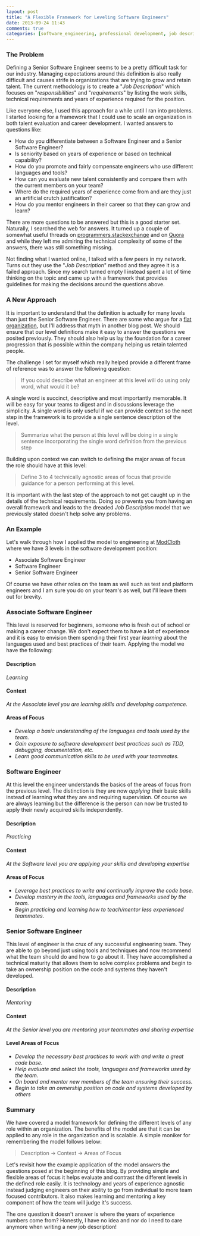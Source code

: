 ```yaml
---
layout: post
title: "A Flexible Framework for Leveling Software Engineers"
date: 2013-09-24 11:43
comments: true
categories: [software_engineering, professional development, job descriptions, leveling framework, team structure, team management]
---
```


### The Problem

Defining a Senior Software Engineer seems to be a pretty difficult task for our industry.  Managing
expectations around this definition is also really difficult and causes strife in organizations that
are trying to grow and retain talent.  The current methodology is to create a "_Job Description_"
which focuses on "_responsibilities_" and "_requirements_" by listing the work skills, technical
requirements and years of experience required for the position.

<!-- more -->

Like everyone else, I used this approach for a while until I ran into problems.  I started looking
for a framework that I could use to scale an organization in both talent evaluation and career
development.  I wanted answers to questions like:

* How do you differentiate between a Software Engineer and a Senior Software Engineer?
* Is seniority based on years of experience or based on technical capability?
* How do you promote and fairly compensate engineers who use different languages and tools?
* How can you evaluate new talent consistently and compare them with the current members on your
  team?
* Where do the required years of experience come from and are they just an artificial crutch
  justification?
* How do you mentor engineers in their career so that they can grow and learn?

There are more questions to be answered but this is a good starter set.  Naturally, I searched the web for
answers.  It turned up a couple of somewhat useful threads on
[programmers.stackexchange](http://programmers.stackexchange.com/questions/14914/whats-the-difference-between-entry-level-jr-sr-developers)
and on
[Quora](http://www.quora.com/When-does-a-software-developer-become-a-senior-software-developer) and
while they left me admiring the technical complexity of some of the answers, there was still
something missing.

Not finding what I wanted online, I talked with a few peers in my network. Turns out they use the
"_Job Description_" method and they agree it is a failed approach.  Since my search turned empty I
instead spent a lot of time thinking on the topic and came up with a framework that provides
guidelines for making the decisions around the questions above.

### A New Approach

It is important to understand that the definition is actually for many levels than just the Senior
Software Engineer.  There are some who argue for a [flat organization](http://http://www.slideshare.net/bcantrill/surge2013),
but I'll address that myth in another blog post.  We should ensure that our level definitions make
it easy to answer the questions we posited previously.  They should also help us lay the foundation
for a career progression that is possible within the company helping us retain talented people.

The challenge I set for myself which really helped provide a different frame of reference was to
answer the following question:

> If you could describe what an engineer at this level will do using only word, what would it be?

A single word is succinct, descriptive and most importantly memorable.  It will be easy for your
teams to digest and in discussions leverage the simplicity.  A single word is only useful if we can
provide context so the next step in the framework is to provide a single sentence description of the
level.

> Summarize what the person at this level will be doing in a single sentence incorporating the
> single word definition from the previous step

Building upon context we can switch to defining the major areas of focus the role should have at
this level:

> Define 3 to 4 technically agnostic areas of focus that provide guidance for a person performing at
> this level.

It is important with the last step of the approach to not get caught up in the details of the
technical requirements.  Doing so prevents you from having an overall framework and leads to the
dreaded _Job Description_ model that we previously stated doesn't help solve any problems.

### An Example

Let's walk through how I applied the model to engineering at [ModCloth](http://www.modcloth.com)
where we have 3 levels in the software development position:

* Associate Software Engineer
* Software Engineer
* Senior Software Engineer

Of course we have other roles on the team as well such as test and platform engineers and I am sure
you do on your team's as well, but I'll leave them out for brevity. 

### Associate Software Engineer

This level is reserved for beginners, someone who is fresh out of school or making a career change.
We don't expect them to have a lot of experience and it is easy to envision them spending their
first year _learning_ about the languages used and best practices of their team.  Applying the model
we have the following: 

#### Description

_Learning_

#### Context

_At the Associate level you are learning skills and developing competence._

#### Areas of Focus

* _Develop a basic understanding of the languages and tools used by the team._
* _Gain exposure to software development best practices such as TDD, debugging, documentation, etc._
* _Learn good communication skills to be used with your teammates._

### Software Engineer

At this level the engineer understands the basics of the areas of focus from the previous level.
The distinction is they are now _applying_ their basic skills instead of learning what they are and
requiring supervision.  Of course we are always learning but the difference is the person can now be
trusted to apply their newly acquired skills independently.

#### Description

_Practicing_

#### Context

_At the Software level you are applying your skills and developing expertise_

#### Areas of Focus

* _Leverage best practices to write and continually improve the code base._
* _Develop mastery in the tools, languages and frameworks used by the team._
* _Begin practicing and learning how to teach/mentor less experienced teammates._

### Senior Software Engineer

This level of engineer is the crux of any successful engineering team.  They are able to go beyond
just using tools and techniques and now recommend what the team should do and how to go about it.
They have accomplished a technical maturity that allows them to solve complex problems and begin to
take an ownership position on the code and systems they haven't developed.

#### Description

_Mentoring_

#### Context

_At the Senior level you are mentoring your teammates and sharing expertise_

#### Level Areas of Focus

* _Develop the necessary best practices to work with and write a great code base._
* _Help evaluate and select the tools, languages and frameworks used by the team._
* _On board and mentor new members of the team ensuring their success._
* _Begin to take an ownership position on code and systems developed by others_


### Summary

We have covered a model framework for defining the different levels of any role within an
organization.  The benefits of the model are that it can be applied to any role in the organization
and is scalable.   A simple moniker for remembering the model follows below:

> Description -> Context -> Areas of Focus

Let's revisit how the example application of the model answers the questions posed at the beginning
of this blog.  By providing simple and flexible areas of focus it helps evaluate and contrast the
different levels in the defined role easily.  It is technology and years of experience agnostic
instead judging engineers on their ability to go from individual to more team focused contributors.
It also makes learning and mentoring a key component of how the team will judge it's success.

The one question it doesn't answer is where the years of experience numbers come from?  Honestly, I
have no idea and nor do I need to care anymore when writing a new job description! 
